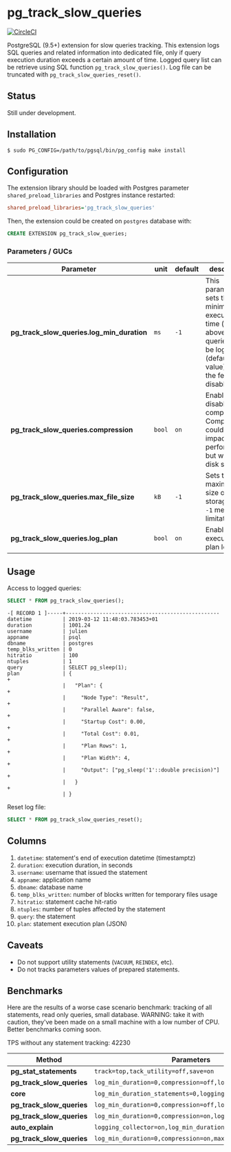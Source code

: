 # pg_track_slow_queries

[![CircleCI](https://circleci.com/gh/julmon/pg_track_slow_queries/tree/master.svg?style=svg)](https://circleci.com/gh/julmon/pg_track_slow_queries/tree/master)

PostgreSQL (9.5+) extension for slow queries tracking. This extension logs SQL queries and related information into dedicated file, only if query execution duration exceeds a certain amount of time. Logged query list can be retrieve using SQL function `pg_track_slow_queries()`. Log file can be truncated with `pg_track_slow_queries_reset()`.


## Status

Still under development.

## Installation

```console
$ sudo PG_CONFIG=/path/to/pgsql/bin/pg_config make install
```

## Configuration

The extension library should be loaded with Postgres parameter `shared_preload_libraries` and Postgres instance restarted:
```ini
shared_preload_libraries='pg_track_slow_queries'
```

Then, the extension could be created on `postgres` database with:
```SQL
CREATE EXTENSION pg_track_slow_queries;
```

### Parameters / GUCs

| Parameter                                  | unit   | default | description |
|--------------------------------------------|--------|---------|-------------|
| **pg_track_slow_queries.log_min_duration** | `ms`   | `-1`    | This parameter sets the minimum execution time (in ms) above which queries will be logged. `-1` (default value) means the feature is disabled. |
| **pg_track_slow_queries.compression**      | `bool` | `on`    | Enable or disable row compression. Compression could have impacts on performances but will save disk space.                                    |
| **pg_track_slow_queries.max_file_size**    | `kB`   | `-1`    | Sets the maximum size of storage file. `-1` means no limitation.                                                                               |
| **pg_track_slow_queries.log_plan**         | `bool` | `on`    | Enable execution plan logging.                                                                                                                 |

## Usage

Access to logged queries:

```SQL
SELECT * FROM pg_track_slow_queries();
```
```console
-[ RECORD 1 ]-----+--------------------------------------------------
datetime          | 2019-03-12 11:48:03.783453+01
duration          | 1001.24
username          | julien
appname           | psql
dbname            | postgres
temp_blks_written | 0
hitratio          | 100
ntuples           | 1
query             | SELECT pg_sleep(1);
plan              | {                                                   +
                  |   "Plan": {                                         +
                  |     "Node Type": "Result",                          +
                  |     "Parallel Aware": false,                        +
                  |     "Startup Cost": 0.00,                           +
                  |     "Total Cost": 0.01,                             +
                  |     "Plan Rows": 1,                                 +
                  |     "Plan Width": 4,                                +
                  |     "Output": ["pg_sleep('1'::double precision)"]   +
                  |   }                                                 +
                  | }
```

Reset log file:

```SQL
SELECT * FROM pg_track_slow_queries_reset();
```

## Columns

 1. `datetime`: statement's end of execution datetime (timestamptz)
 2. `duration`: execution duration, in seconds
 3. `username`: username that issued the statement
 4. `appname`: application name
 5. `dbname`: database name
 6. `temp_blks_written`: number of blocks written for temporary files usage
 7. `hitratio`: statement cache hit-ratio
 8. `ntuples`: number of tuples affected by the statement
 9. `query`: the statement
 10. `plan`: statement execution plan (JSON)

## Caveats

 * Do not support utility statements (`VACUUM`, `REINDEX`, etc).
 * Do not tracks parameters values of prepared statements.

## Benchmarks

Here are the results of a worse case scenario benchmark: tracking of all statements, read only queries, small database. WARNING: take it with caution, they've been made on a small machine with a low number of CPU. Better benchmarks coming soon.

TPS without any statement tracking: 42230


| Method                    | Parameters                                                | Plan | TPS   | Loss |
|---------------------------|-----------------------------------------------------------|------|-------|------|
| **pg_stat_statements**    | `track=top,tack_utility=off,save=on`                      | No   | 40577 |  4%  |
| **pg_track_slow_queries** | `log_min_duration=0,compression=off,log_plan=off`         | No   | 29378 | 30%  |
| **core**                  | `log_min_duration_statements=0,logging_collector=on`      | No   | 26475 | 38%  |
| **pg_track_slow_queries** | `log_min_duration=0,compression=off,log_plan=on`          | Yes  | 26221 | 38%  |
| **pg_track_slow_queries** | `log_min_duration=0,compression=on,log_plan=on`           | Yes  | 24597 | 42%  |
| **auto_explain**          | `logging_collector=on,log_min_duration=0,log_format=json` | Yes  | 22654 | 46%  |
| **pg_track_slow_queries** | `log_min_duration=0,compression=on,max_file_size=10GB`    | Yes  | 19940 | 53%  |
